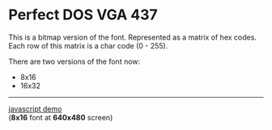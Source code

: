 # Perfect DOS VGA 437

This is a bitmap version of the font. Represented as a matrix of hex codes. Each row of this matrix is a char code (0 - 255).

There are two versions of the font now:
- 8x16
- 16x32

---

[javascript demo](./example_js_8x16.html)
 <br />
(**8x16** font at **640x480** screen)